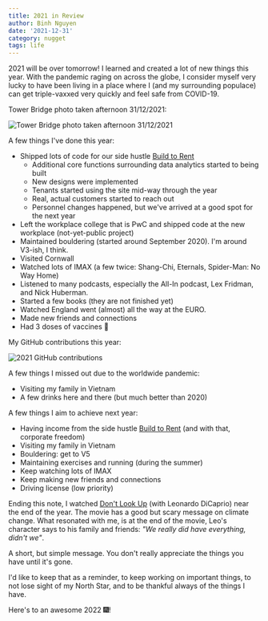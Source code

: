 ```yaml
---
title: 2021 in Review
author: Binh Nguyen
date: '2021-12-31'
category: nugget
tags: life
---
```


2021 will be over tomorrow! I learned and created a lot of new things this year. With the pandemic raging on across the globe, I consider myself very lucky to have been living in a place where I (and my surrounding populace) can get triple-vaxxed very quickly and feel safe from COVID-19.

Tower Bridge photo taken afternoon 31/12/2021:

![Tower Bridge photo taken afternoon 31/12/2021](/post-images/2021-in-review/tower-bridge.webp)

A few things I've done this year:

- Shipped lots of code for our side hustle [Build to Rent](https://buildtorent.io)
  - Additional core functions surrounding data analytics started to being built
  - New designs were implemented
  - Tenants started using the site mid-way through the year
  - Real, actual customers started to reach out
  - Personnel changes happened, but we've arrived at a good spot for the next year
- Left the workplace college that is PwC and shipped code at the new workplace (not-yet-public project)
- Maintained bouldering (started around September 2020). I'm around V3-ish, I think.
- Visited Cornwall
- Watched lots of IMAX (a few twice: Shang-Chi, Eternals, Spider-Man: No Way Home)
- Listened to many podcasts, especially the All-In podcast, Lex Fridman, and Nick Huberman.
- Started a few books (they are not finished yet)
- Watched England went (almost) all the way at the EURO.
- Made new friends and connections
- Had 3 doses of vaccines 💉

My GitHub contributions this year:

![2021 GitHub contributions](/post-images/2021-in-review/github-contributions.png)

A few things I missed out due to the worldwide pandemic:

- Visiting my family in Vietnam
- A few drinks here and there (but much better than 2020)

A few things I aim to achieve next year:

- Having income from the side hustle [Build to Rent](https://buildtorent.io) (and with that, corporate freedom)
- Visiting my family in Vietnam
- Bouldering: get to V5
- Maintaining exercises and running (during the summer)
- Keep watching lots of IMAX
- Keep making new friends and connections
- Driving license (low priority)

Ending this note, I watched [Don't Look Up](https://www.imdb.com/title/tt11286314/) (with Leonardo DiCaprio) near the end of the year. The movie has a good but scary message on climate change. What resonated with me, is at the end of the movie, Leo's character says to his family and friends: _"We really did have everything, didn't we"_.

A short, but simple message. You don't really appreciate the things you have until it's gone.

I'd like to keep that as a reminder, to keep working on important things, to not lose sight of my North Star, and to be thankful always of the things I have.

Here's to an awesome 2022 🎆!
